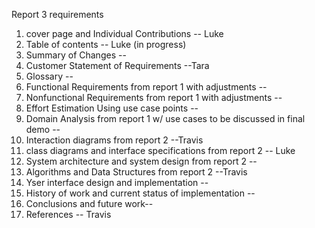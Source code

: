 Report 3 requirements
1. cover page and Individual Contributions -- Luke
2. Table of contents -- Luke (in progress)
3. Summary of Changes  --
4. Customer Statement of Requirements --Tara
5. Glossary -- 
6. Functional Requirements from report 1 with adjustments --
7. Nonfunctional Requirements from report 1 with adjustments --
8. Effort Estimation Using use case points  --
9. Domain Analysis from report 1 w/ use cases to be discussed in final demo --
10. Interaction diagrams from report 2 --Travis
11. class diagrams and interface specifications from report 2 -- Luke
12. System architecture and system design from report 2 --
13. Algorithms and Data Structures from report 2 --Travis
14. Yser interface design and implementation --
15. History of work and current status of implementation --
16. Conclusions and future work--
17. References -- Travis
